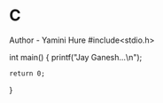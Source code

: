 # C
Author - Yamini Hure
#include<stdio.h>

int main()
{
    printf("Jay Ganesh...\n");

    return 0;
}
